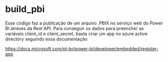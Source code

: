 # build_pbi
Esse código faz a publicação de um arquivo .PBIX no serviço web do Power BI atráves da Rest API.
Para conseguir os dados para preencher as variáveis client_id e client_secret, basta criar um app no azure active directory seguindo essa documentação

https://docs.microsoft.com/pt-br/power-bi/developer/embedded/register-app
